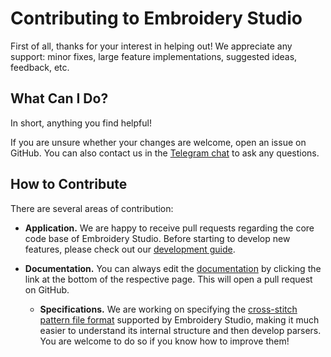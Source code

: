# Contributing to Embroidery Studio

First of all, thanks for your interest in helping out!
We appreciate any support: minor fixes, large feature implementations, suggested ideas, feedback, etc.

## What Can I Do?

In short, anything you find helpful!

If you are unsure whether your changes are welcome, open an issue on GitHub.
You can also contact us in the [Telegram chat](https://t.me/embroidery_space) to ask any questions.

## How to Contribute

There are several areas of contribution:

- **Application.**
  We are happy to receive pull requests regarding the core code base of Embroidery Studio.
  Before starting to develop new features, please check out our [development guide](./DEVELOPMENT.md).

- **Documentation.**
  You can always edit the [documentation](https://github.com/embroidery-space/embroidery-space.github.io) by clicking the link at the bottom of the respective page.
  This will open a pull request on GitHub.

  - **Specifications.**
    We are working on specifying the [cross-stitch pattern file format](https://github.com/embroidery-space/xsp-specs) supported by Embroidery Studio, making it much easier to understand its internal structure and then develop parsers.
    You are welcome to do so if you know how to improve them!
